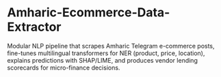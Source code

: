 # Amharic-Ecommerce-Data-Extractor
Modular NLP pipeline that scrapes Amharic Telegram e-commerce posts, fine-tunes multilingual transformers for NER (product, price, location), explains predictions with SHAP/LIME, and produces vendor lending scorecards for micro-finance decisions.

